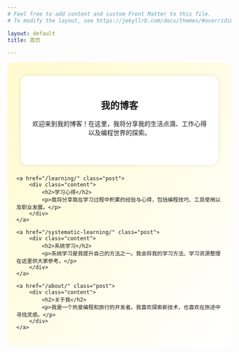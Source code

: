 ```yaml
---
# Feel free to add content and custom Front Matter to this file.
# To modify the layout, see https://jekyllrb.com/docs/themes/#overriding-theme-defaults

layout: default
title: 首页

---
```


<div class="container">
    <a href="/blog/" class="post">
        <div class="content">
            <h2>我的博客</h2>
            <p>欢迎来到我的博客！在这里，我将分享我的生活点滴、工作心得以及编程世界的探索。</p>
        </div>
    </a>

    <a href="/learning/" class="post">
        <div class="content">
            <h2>学习心得</h2>
            <p>我将分享我在学习过程中积累的经验与心得，包括编程技巧、工具使用以及职业发展。</p>
        </div>
    </a>

    <a href="/systematic-learning/" class="post">
        <div class="content">
            <h2>系统学习</h2>
            <p>系统学习是我提升自己的方法之一。我会将我的学习方法、学习资源整理在这里供大家参考。</p>
        </div>
    </a>

    <a href="/about/" class="post">
        <div class="content">
            <h2>关于我</h2>
            <p>我是一个热爱编程和旅行的开发者。我喜欢探索新技术，也喜欢在旅途中寻找灵感。</p>
        </div>
    </a>
</div>

<style>

/* 容器样式 */
.container {
    display: flex;
    flex-wrap: wrap;
    justify-content: space-between;
    padding: 20px;
    box-sizing: border-box;
    background: linear-gradient(to bottom right, #FFFACD, #FFFFFF); /* 浅黄色到白色的渐进背景 */
    border-radius: 15px; /* 确保容器本身也有圆角效果 */
}

/* 模块样式 */
.post {
    background: #fff;
    margin: 10px;
    flex: 1 1 calc(48% - 20px); /* 每个模块占据48%宽度，减去margin */
    border-radius: 15px; /* 四角半圆 */
    box-shadow: 0 0 10px rgba(0, 0, 0, 0.1);
    box-sizing: border-box;
    text-align: center;
    text-decoration: none; /* 移除默认链接下划线 */
    color: inherit;
    display: block;
    overflow: hidden; /* 确保内容被正确裁剪 */
}

/* 模块内的内容样式 */
.post .content {
    padding: 20px;
}

/* 保证等高 */
.container .post {
    min-height: 200px; /* 根据需要调整高度 */
}

@media (max-width: 768px) {
    .post {
        flex: 1 1 calc(100% - 20px); /* 移动设备上模块占据全宽 */
        margin-bottom: 20px;
    }
}
</style>
